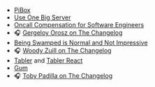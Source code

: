 - [PiBox](https://pibox.io)
- [Use One Big Server](https://specbranch.com/posts/one-big-server/)
- [Oncall Compensation for Software Engineers](https://blog.pragmaticengineer.com/oncall-compensation/)
- 🎧 [Gergeloy Orosz on The Changelog](https://changelog.fm/422)
- [Being Swamped is Normal and Not Impressive](https://www.gkogan.co/blog/swamped/)
- 🎧 [Woody Zuill on The Changelog](https://changelog.fm/488)
- [Tabler](https://github.com/tabler/tabler) and [Tabler React](https://github.com/tabler/tabler-react)
- [Gum](https://github.com/charmbracelet/gum)
- 🎧 [Toby Padilla on The Changelog](https://changelog.fm/481)